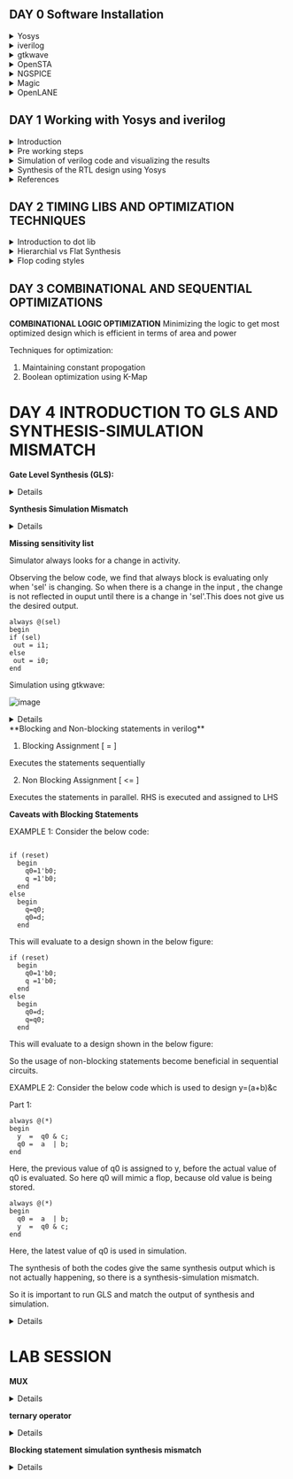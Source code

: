 ## DAY 0 Software Installation
<details>
    <summary>
Yosys  
        </summary>
I installed Yosys using the following commands:  

```
$ git clone https://github.com/YosysHQ/yosys.git  
$ cd yosys-master   
$ sudo apt install make (If make is not installed please install it)   
$ sudo apt-get install build-essential clang bison flex \  
    libreadline-dev gawk tcl-dev libffi-dev git \  
    graphviz xdot pkg-config python3 libboost-system-dev \  
    libboost-python-dev libboost-filesystem-dev zlib1g-dev  
$ make config-gcc  
$ make   
$ sudo make install
```
Below is the screenshot showing successfull launch  
![Screenshot from 2023-08-01 16-03-00](https://github.com/NharikaVulchi/IIITB_ASIC_MT513/assets/83216569/fb581d7c-6b2c-46b2-bdbf-7c7918120f3d)
</details>
<details>
    <summary>
iverilog  
    </summary>
verilog is installed using the following command 

    
```
$ sudo apt-get install iverilog
```
Screenshot of successfull installation
![Screenshot from 2023-08-01 16-03-21](https://github.com/NharikaVulchi/IIITB_ASIC_MT513/assets/83216569/b8d04ceb-79a9-4d3a-aa28-5dad568500a9)
</details>
<details>
    <summary>
gtkwave
    </summary>
installation steps

    
```
$ sudo apt-get install gtkwave
```
![Screenshot from 2023-08-01 16-03-35](https://github.com/NharikaVulchi/IIITB_ASIC_MT513/assets/83216569/ae5859fc-87db-4f9d-948b-a1a20f28ed24)
![Screenshot from 2023-08-01 16-03-49](https://github.com/NharikaVulchi/IIITB_ASIC_MT513/assets/83216569/2e1bbbfd-b976-45f4-b460-92bc185b882e)

</details>

<details>
    <summary>
        OpenSTA
    </summary>
Install the dependencies using the following command:

    
```
$ sudo apt-get install cmake clang gcc tcl swig bison flex 
```   
Install OpenSTA using the below code:

```
$ git clone https://github.com/The-OpenROAD-Project/OpenSTA.git
$cd OpenSTA
$mkdir build
$cd build
$cmake ..
$make
```
Screenshot showing successful installation
![Screenshot from 2023-08-03 19-29-33](https://github.com/NharikaVulchi/IIITB_ASIC_MT513/assets/83216569/40c8e64b-f50a-4946-9738-fd40501accd8)
</details> 
<details>
    <summary>
        NGSPICE
    </summary>
Dowmload the tarball from https://sourceforge.net/projects/ngspice/files/ and use the following code to unpack and install ngspice:

```
$ tar -zxvf ngspice-40.tar.gz
$ cd ngspice-40
$ mkdir release
$ cd release
$ ../configure  --with-x --with-readline=yes --disable-debug
$ make
$ sudo make install
```
Screenshot showing successful installation:


![Screenshot from 2023-08-03 19-20-49](https://github.com/NharikaVulchi/IIITB_ASIC_MT513/assets/83216569/a56e723d-878b-444f-82c8-a7a63dd2a615)
</details>
<details>
    <summary>
        Magic
    </summary>

Install magic using the following code snippet:
```
$sudo apt-get install m4
$sudo apt-get install tcsh
$sudo apt-get install csh
$sudo apt-get install libx11-dev
$sudo apt-get install tcl-dev tk-dev
$sudo apt-get install libcairo2-dev
$sudo apt-get install mesa-common-dev libglu1-mesa-dev
$sudo apt-get install libncurses-dev
$git clone https://github.com/RTimothyEdwards/magic
$cd magic
$./configure
$make
$make install
```
Screenshot of installation:
![Screenshot from 2023-08-03 20-23-37](https://github.com/NharikaVulchi/IIITB_ASIC_MT513/assets/83216569/c6b967d1-5b7e-4814-abf3-13fae2b6fa81)

</details>

<details>
    <summary>
        OpenLANE
    </summary>


Pre-installation steps:
```
$sudo apt-get update
$sudo apt-get upgrade
$sudo apt install -y build-essential python3 python3-venv python3-pip make git
```

Docker Installation:
```
$sudo apt install apt-transport-https ca-certificates curl software-properties-commoncurl -fsSL https://download.docker.com/linux/ubuntu/gpg | sudo gpg --dearmor -o /usr/share/keyrings/docker-archive-keyring.gpg

$echo "deb [arch=amd64 signed-by=/usr/share/keyrings/docker-archive-keyring.gpg] https://download.docker.com/linux/ubuntu $(lsb_release -cs) stable" | sudo tee /etc/apt/sources.list.d/docker.list > /dev/null

$sudo apt update
$sudo apt install docker-ce docker-ce-cli containerd.io
$sudo docker run hello-world

$sudo groupadd docker
$sudo usermod -aG docker $USER
$sudo reboot
```
After system reboot, check for installation using:
```
$sudo docker run hello-world
```

Steps to install PDKs and Tools:
```
$cd $HOME
$git clone https://github.com/The-OpenROAD-Project/OpenLane
$cd OpenLane



$make
$make test
```
</details>



## DAY 1 Working with Yosys and iverilog
<details>
    <summary>
        Introduction
    </summary>
Iverilog is a Verilog simulation and synthesis tool, enabling digital design verification. GTKWave is a waveform viewer for analyzing simulation results. Yosys is a synthesis tool that converts Verilog designs into gate-level representations, facilitating hardware synthesis. Simulation of a 2x1 MUX is shown in this section using iverilog and gtkwave, design is further synthesized using yosys and a gate level representation of MUX is viewed.
</details>

<details>
    <summary>
        Pre working steps
    </summary>
    Clone to the github repository https://github.com/kunalg123/sky130RTLDesignAndSynthesisWorkshop.git using the following command

    
```
$git clone https://github.com/kunalg123/sky130RTLDesignAndSynthesisWorkshop.git
```

    
This will install all the necessary code files and libraries into your system which are used for the synthesis and generation.
</details>

<details>
    <summary>
        Simulation of verilog code and visualizing the results
    </summary>
    Use the folllowing commands to load the file "good_mux.v" into iverilog and dump the vcd file to gtkwave 

    
```
iverilog good_mux.v tb_good_mux.v
./a.out
gtkwave tb_good_mux.vcd
```


The output of 2x1 MUX is visualised in gtkwave window as shown below:
 ![Screenshot from 2023-08-08 18-52-39](https://github.com/NharikaVulchi/IIITB_ASIC_MT513/assets/83216569/d24e114c-b4c2-4238-9ae0-b6609994e851)


</details>
<details>
    <summary>
        Synthesis of the RTL design using Yosys
    </summary>
Move to the lib directory and invoke yosys to generate the synthesis of our design using the following commands:

```
yosys> read_liberty -lib <give the path to lib file>
yosys> read_verilog <give the path to verilog file>
yosys> synth -top <top_module_name>
yosys> abc -liberty <give the path to lib file>
yosys> show
```


The below figure shows our output synthesis design:


![Screenshot from 2023-08-08 19-38-49](https://github.com/NharikaVulchi/IIITB_ASIC_MT513/assets/83216569/d9c8403f-4030-49bd-9b69-c86b8876e95d)


This figure shows the results for the cells used:
![Screenshot from 2023-08-08 19-37-17](https://github.com/NharikaVulchi/IIITB_ASIC_MT513/assets/83216569/6fe8760e-546e-40d2-b2e4-b9429e05fd04)



Run the following code to generate the netlist file :


```
yosys> write_verilog good_mux_netlist.v
yosys> write_verilog -noattr good_mux_netlist.v
```


The below image shows the netlist file:


![Screenshot from 2023-08-08 19-57-50](https://github.com/NharikaVulchi/IIITB_ASIC_MT513/assets/83216569/0c3726d3-3c1f-47ad-b424-0bdf310ca367)


</details>
<details>
    <summary>
        References
    </summary>

    
https://github.com/kunalg123/sky130RTLDesignAndSynthesisWorkshop.git
</details>


## DAY 2 TIMING LIBS AND OPTIMIZATION TECHNIQUES
<details>
<summary>
Introduction to dot lib
</summary>
We use the library "sky130_fd_sc_hd__tt_025C_1v80" for the RTL synthesis. This is a SkyWater PDK. It specifies the operating conditions such as process(tt-typical), voltage(1v80) and temperature (025C) of the fabrication.
The below figure shows the specifications:

    
![Screenshot from 2023-08-14 14-44-38](https://github.com/NharikaVulchi/IIITB_ASIC_MT513/assets/83216569/5d8845d0-99ca-451a-acf2-ca26f7301fd0)


Using this lib file, we get access to different types of cells which has vast number of variants in terms of number of inputs and ouputs along with the functionality.

Leakage power, delay, area, power ports of all the cells is specified within the file for all the input combinations of the given gate.

![image](https://github.com/NharikaVulchi/IIITB_ASIC_MT513/assets/83216569/d31acc4b-11f8-414d-a80a-11a8d5ef75e4)




</details>
<details>
<summary>
Hierarchial vs Flat Synthesis
</summary>
Hierarchial Synthesis: Hierarchical synthesis in physical design involves breaking down the entire chip design into smaller, manageable modules or blocks. Each module is designed and optimized separately, and then these modules are integrated at a higher level to create the complete chip layout. This approach allows for better control over the design process, reduces complexity, and enables efficient reuse of standardized blocks. All the modules are preserved.


Flat Synthesis: Flat synthesis in physical design involves designing the entire chip layout as a single, monolithic entity without explicit hierarchical divisions. This approach treats the entire design as a cohesive unit, potentially resulting in a simpler layout. It flattens out the modules into gates with higher efficiency and performance.


The below screenshots demonstrate the gate level simulation for Hierarchial and Flat synthesis respectiely.
![Screenshot from 2023-08-14 15-03-02](https://github.com/NharikaVulchi/IIITB_ASIC_MT513/assets/83216569/21e3eee0-f0b1-42d0-bf33-12c01647d675)



![Screenshot from 2023-08-14 15-17-48](https://github.com/NharikaVulchi/IIITB_ASIC_MT513/assets/83216569/3612aa17-576c-4ac6-b888-a434376b82fe)


Code: Invoke yosys and use the following code for viewing the ouput
```
read_liberty -lib ../lib/sky130_fd_sc_hd__tt_025C_1v80.lib
read_verilog multiple_modules.v
synth -top multiple_modules
abc -liberty ../lib/sky130_fd_sc_hd__tt_025C_1v80.lib

show 

//flat synthesis
flatten
show
```

We can also synthesise each module at a time. This is called as "sub-module synthesis".This is used when:


--> We have multiple instances of the same module 

--> We have a larger design , we break down synthesis to sub-module synthesis to make a detailed picture of the netlist.

This is done using the following command ```synth -top <sub-module name> ```

</details>

<details>
<summary>
Flop coding styles
</summary>
<u>--> Why do we use flip-flops?</u>

    
There is a propogation delay in combinational circuits, there is a glitch in the output due to this delay. More the amount of combinational circuits, more is the number of glitches we see. 
So to overcome this problem in the output of a circuit, we introduce a storage element, a flop, in between the combinational circuits which gives a stable output always.This is because a flop is triggered only on the positive edge of the clock.

Initialisation of the flop is done with the control pins on the flop which are reset/set.


The figure shows a D flip-flop
![image](https://github.com/NharikaVulchi/IIITB_ASIC_MT513/assets/83216569/1d4911bd-0a8f-4d59-996b-d22101df451c)


<u>--> Coding flops:</u>

**1. Asynchronous reset**

   
Irrespective of the clk signal, if the reset value is high, flop output comes down to zero.

Verilog code describing D flop with asynchronous reset which is positive edge triggered:
```
 module dff_asyncres ( input clk ,  input async_reset , input d , output reg q );
always @ (posedge clk , posedge async_reset)
begin
	if(async_reset)
		q <= 1'b0;
	else	
		q <= d;
end
endmodule
```

Simulation in gtkwave: Asynchronous reset

![image](https://github.com/NharikaVulchi/IIITB_ASIC_MT513/assets/83216569/8258b766-c2de-4cae-b43b-7401a6a91894)


Simulation in gtkwave: Asynchronous reset


![image](https://github.com/NharikaVulchi/IIITB_ASIC_MT513/assets/83216569/859dcd47-2368-4f24-a9fe-eb088bd29554)


Synthesis:


![image](https://github.com/NharikaVulchi/IIITB_ASIC_MT513/assets/83216569/d0c7f021-dde5-47cf-b8fd-9208311ef67a)
We see a inverter in the synthesis because the flop used by the tool has a active low reset.

**2. Synchronous reset**


Reset awaits the clock edge to drive the output to low.

Verilog code describing D flop with synchronous reset which is positive edge triggered:
```
module dff_syncres ( input clk , input async_reset , input sync_reset , input d , output reg q );
always @ (posedge clk )
begin
	if (sync_reset)
		q <= 1'b0;
	else	
		q <= d;
end
endmodule
```


Simulation in gtkwave:


![image](https://github.com/NharikaVulchi/IIITB_ASIC_MT513/assets/83216569/3558bdbe-d61e-4ddd-ba4d-9b428cb44c41)


Synthesis:


![image](https://github.com/NharikaVulchi/IIITB_ASIC_MT513/assets/83216569/b07f8ac9-34c2-4443-8f8d-06b19b78ee3d)



**3. Asynchronous/Synchronous reset**

Flop is triggered with both the asynchronous and synchronous signals explained in the below figure.


![image](https://github.com/NharikaVulchi/IIITB_ASIC_MT513/assets/83216569/dfb8425c-ad23-467b-a416-aece22c09cbd)

Verilog code testing the same:

```
module dff_asyncres_syncres ( input clk , input async_reset , input sync_reset , input d , output reg q );
always @ (posedge clk , posedge async_reset)
begin
    if(async_reset)
            q <= 1'b0;
    else if (sync_reset)
            q <= 1'b0;
    else
            q <= d;
end
endmodule
```

<u>--> Optimization </u>


**illustration 1**
A 3 bit number multiplied by 2 gives a 4 bit output,whose first 3 MSB bits are the input bits and the LSB is 0. Thus, output is input appended with zero in the end. This is explained in the below truth table. Taking note of this we can reduce the hardware usage in our design.

	Input (3 bits)	    Output (4 bits)
	  000			0000
	  001			0010
	  010			0100
	  011			0110
	  100			1000
	  101			1010
	  110			1100
	  111			1110


Verilog code for implementing:

```
module mul2 (input [2:0] a, output [3:0] y);
assign y = a * 2;
endmodule
```

When we synthesise the above code we donot see any cells which are being in use:


![image](https://github.com/NharikaVulchi/IIITB_ASIC_MT513/assets/83216569/2481d7a7-7efc-4405-a222-ad0554e701c3)


The final gate level synthesis:


![image](https://github.com/NharikaVulchi/IIITB_ASIC_MT513/assets/83216569/1dfcf7c4-92f4-4b5f-bfbf-f3eda5f69d0a)





</details>

## DAY 3 COMBINATIONAL AND SEQUENTIAL OPTIMIZATIONS

**COMBINATIONAL LOGIC OPTIMIZATION**
 Minimizing the logic to get most optimized design which is efficient in terms of area and power

 Techniques for optimization:

 
1. Maintaining constant propogation
2. Boolean optimization using K-Map

# DAY 4 INTRODUCTION TO GLS AND SYNTHESIS-SIMULATION MISMATCH

**Gate Level Synthesis (GLS):**
<details>
1. We will run the test bench with netlist as design under test.
2. Netlist is logically same as RTL code
3. Gate level verilog models can be timing aware or functional.


Why GLS?

1. To verify the logical correctness of the design after synthesis
2. To meet the timing requirements of the design, this is done using delay annotation.
3. To test the funcionality of the netlist because there can be synthesis-simulation mismatch

The below figure depicts the GLS synthesis flow:


![image](https://github.com/NharikaVulchi/IIITB_ASIC_MT513/assets/83216569/3f95024b-bda4-4b11-b2eb-7089f193cd1b)

</details>


**Synthesis Simulation Mismatch**

<details>
What are the causes?


1. Missing sensitivity list
2. Blocking vs Non-Blocking Assignment
3. Non standard verilog coding

</details>


**Missing sensitivity list**


Simulator always looks for a change in activity.

Observing the below code, we find that always block is evaluating only when 'sel' is changing. So when there is a change in the input , the change is not reflected in ouput until there is a change in 'sel'.This does not give us the desired output.


```
always @(sel)
begin
if (sel)
 out = i1;
else
 out = i0;
end
```

Simulation using gtkwave:


![image](https://github.com/NharikaVulchi/IIITB_ASIC_MT513/assets/83216569/43ef2523-b96f-49c6-ac36-cb214c520dfa)


<details>



This can be corrected by using the following command.
This makes sure that output is sensitive to any change in input


```
always (*)
```


The above code has a synthesis simulation mismatch because -->
1. Synthesiser looks at the functionality and will create a MUX
2. Whereas a simulator will simulate it consdiering it as double edge flop.
</details>
**Blocking and Non-blocking statements in verilog**

1. Blocking Assignment [ = ]


Executes the statements sequentially

2. Non Blocking Assignment [ <= ]

Executes the statements in parallel. RHS is executed and assigned to LHS

**Caveats with Blocking Statements**


EXAMPLE 1: Consider the below code:


```

if (reset)
  begin
    q0=1'b0;
    q =1'b0;
  end
else
  begin
    q=q0;
    q0=d;
  end
```

This will evaluate to a design shown in the below figure:



```
if (reset)
  begin
    q0=1'b0;
    q =1'b0;
  end
else
  begin
    q0=d;
    q=q0;
  end
```

This will evaluate to a design shown in the below figure:


So the usage of non-blocking statements become beneficial in sequential circuits.

EXAMPLE 2: Consider the below code which is used to design y=(a+b)&c

Part 1:


```
always @(*)
begin
  y  =  q0 & c;
  q0 =  a  | b;
end
```

Here, the previous value of q0 is assigned to y, before the actual value of q0 is evaluated. So here q0 will mimic a flop, because old value is being stored.


```
always @(*)
begin
  q0 =  a  | b;
  y  =  q0 & c;
end
```

Here, the latest value of q0 is used in simulation.

The synthesis of both the codes give the same synthesis output which is not actually happening, so there is a synthesis-simulation mismatch.

So it is important to run GLS and match the output of synthesis and simulation.
<details>

RTL simulation of Part 1:


![image](https://github.com/NharikaVulchi/IIITB_ASIC_MT513/assets/83216569/508eec48-1178-4686-be7c-6bdf261e9e2b)


Synthesis:


![image](https://github.com/NharikaVulchi/IIITB_ASIC_MT513/assets/83216569/cfb7204b-54c0-4a24-a322-51a05c099ec7)


GLS simulation of Part 1:

![image](https://github.com/NharikaVulchi/IIITB_ASIC_MT513/assets/83216569/61ee1f21-315f-4c9f-9dda-0b7d241bd905)




We can see that irrespective of expression evaluation , we get the old value of q0 for calculating output.So we can see a synthesis-simulation mismatch for the blocking statement.
</details>


# LAB SESSION

**MUX**

<details>
Simulation of the RTL design:
![image](https://github.com/NharikaVulchi/IIITB_ASIC_MT513/assets/83216569/43ef2523-b96f-49c6-ac36-cb214c520dfa)



Simulation of the netlist design:
![image](https://github.com/NharikaVulchi/IIITB_ASIC_MT513/assets/83216569/58de709f-90d3-4ee2-b813-f45fcfa5eb17)

So the code explained in missing sensitivity list shows synthesis-simulation mismatch.
</details>


**ternary operator**
<details>
Consider the below code:

```
module ternary_operator_mux (input i0 , input i1 , input sel , output y);
assign y = sel?i1:i0;
endmodule
```

We will observe the RTL and GLS simulation


RTL simulation result: output follows input according to select line
![image](https://github.com/NharikaVulchi/IIITB_ASIC_MT513/assets/83216569/43c1ac68-93f0-477b-a9f9-25c219972e36)



Synthesis:
![image](https://github.com/NharikaVulchi/IIITB_ASIC_MT513/assets/83216569/34594d94-5fab-4db6-acb5-802907f8e8a6)



GLS simulation:
![image](https://github.com/NharikaVulchi/IIITB_ASIC_MT513/assets/83216569/f7c896b2-b020-4c7d-96ed-3dab9da913f6)

</details>


**Blocking statement simulation synthesis mismatch**
<details>
Consider the below code:


```
module blocking_caveat (input a , input b , input  c, output reg d); 
reg x;
always @ (*)
begin
d = x & c;
x = a | b;
end
endmodule
```
</details>







